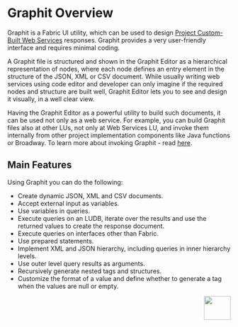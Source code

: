 # Graphit Overview

Graphit is a Fabric UI utility, which can be used to design [Project Custom-Built Web Services](/articles/15_web_services_and_graphit/05_custom_ws.md) responses. Graphit provides a very user-friendly interface and requires minimal coding. 

A Graphit file is structured and shown in the Graphit Editor as a hierarchical representation of nodes, where each node defines an entry element in the structure of the JSON, XML or CSV document. While usually writing web services using code editor and developer can only imagine if the required nodes and structure are built well, Graphit Editor lets you to see and design it visually, in a well clear view.	

Having the Graphit Editor as a powerful utility to build such documents, it can be used not only as a web service. For example, you can build Graphit files also at other LUs, not only at Web Services LU, and invoke them internally from other project implementation components like Java functions or Broadway. To learn more about invoking Graphit  - read [here](05_invoking_graphit_files.md).



## Main Features
Using Graphit you can do the following:
- Create dynamic JSON, XML and CSV documents. 
- Accept external input as variables. 
- Use variables in queries.
- Execute queries on an LUDB, iterate over the results and use the returned values to create the response document.
- Execute queries on interfaces other than Fabric.
- Use prepared statements.
- Implement XML and JSON hierarchy, including queries in inner hierarchy levels. 
- Use outer level query results as arguments. 
- Recursively generate nested tags and structures.
- Customize the format of a value and define whether to generate a tag when the values are null or empty.





[<img align="right" width="60" height="54" src="/articles/images/Next.png">](/articles/15_web_services_and_graphit/17_Graphit/02_graphit_basic_editing.md)

